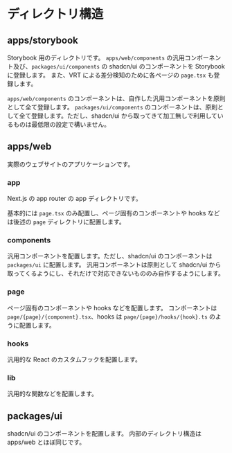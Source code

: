 # ディレクトリ構造

## apps/storybook

Storybook 用のディレクトリです。
`apps/web/components` の汎用コンポーネント及び、`packages/ui/components` の shadcn/ui のコンポーネントを Storybook に登録します。
また、VRT による差分検知のために各ページの `page.tsx` も登録します。

`apps/web/components` のコンポーネントは、自作した汎用コンポーネントを原則として全て登録します。
`packages/ui/components` のコンポーネントは、原則として全て登録します。ただし、shadcn/ui から取ってきて加工無しで利用しているものは最低限の設定で構いません。

## apps/web

実際のウェブサイトのアプリケーションです。

### app

Next.js の app router の app ディレクトリです。

基本的には `page.tsx` のみ配置し、ページ固有のコンポーネントや hooks などは後述の `page` ディレクトリに配置します。

### components

汎用コンポーネントを配置します。ただし、shadcn/ui のコンポーネントは `packages/ui` に配置します。
汎用コンポーネントは原則として shadcn/ui から取ってくるようにし、それだけで対応できないもののみ自作するようにします。

### page

ページ固有のコンポーネントや hooks などを配置します。
コンポーネントは `page/{page}/{component}.tsx`、hooks は `page/{page}/hooks/{hook}.ts` のように配置します。

### hooks

汎用的な React のカスタムフックを配置します。

### lib

汎用的な関数などを配置します。

## packages/ui

shadcn/ui のコンポーネントを配置します。
内部のディレクトリ構造は apps/web とほぼ同じです。
